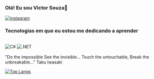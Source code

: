 ### Olá! Eu sou Victor Souza👋

[![instagram](https://img.shields.io/badge/Instagram-E4405F?style=for-the-badge&logo=instagram&logoColor=white
)](https://www.instagram.com/victt4vares/)


### Tecnologias em que eu estou me dedicando a aprender

<div style="display: inline_block"><br/>
<img aling="center" alt="C#" src="https://img.shields.io/badge/C%23-239120?style=for-the-badge&logo=c-sharp&logoColor=white"/>
<img aling="center" alt=".NET" src="https://img.shields.io/badge/.NET-5C2D91?style=for-the-badge&logo=.net&logoColor=white"/>
</div><br/>
"Do the impossible See the invisible... Touch the untouchable, Break the unbreakable..." Taku Iwasaki

[![Top Langs](https://github-readme-stats.vercel.app/api/top-langs/?username=victo29)](https://github.com/victo29/github-readme-stats)
